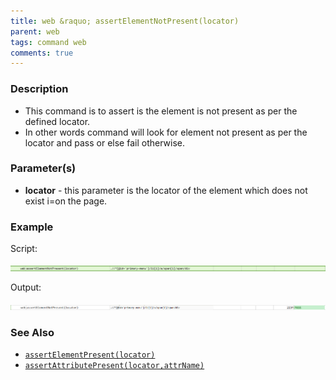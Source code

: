 ```yaml
---
title: web &raquo; assertElementNotPresent(locator)
parent: web
tags: command web
comments: true
---
```


### Description

*   This command is to assert is the element is not present as per the defined locator.
*   In other words command will look for element not present as per the locator and pass or else fail otherwise.

### Parameter(s)

- **locator** - this parameter is the locator of the element which does not exist i=on the page.

### Example

Script:

![](image/assertElementNotPresent_01.png)

Output:

![](image/assertElementNotPresent_02.png)

### See Also

*   [`assertElementPresent(locator)`](assertElementPresent(locator).html)
*   [`assertAttributePresent(locator,attrName)`](assertAttributePresent(locator,attrName).html)